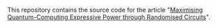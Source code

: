 This repository contains the source code for the article "[Maximising Quantum-Computing Expressive Power through Randomised Circuits](https://arxiv.org/abs/2312.01947)". 
